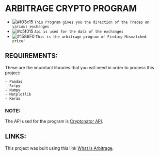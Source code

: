 # ARBITRAGE CRYPTO PROGRAM
- ![#f03c15](https://placehold.it/15/f03c15/000000?text=+) `This Program gives you the direction of the Trades on various exchanges`
- ![#c5f015](https://placehold.it/15/c5f015/000000?text=+) `Api is used for the data of the exchanges`
- ![#1589F0](https://placehold.it/15/1589F0/000000?text=+) `This is the arbitrage program of Finding Mismatched price'`

## REQUIREMENTS:

These are the important libraries that you will need in order to process this project:

```
- Pandas
- Scipy
- Numpy
- Matplotlib
- Keras
```
### NOTE:

The API used for the program is [Cryptonator API](https://www.cryptonator.com/api).

## LINKS:

This project was built using this link [What is Arbitrage](https://investinganswers.com/financial-dictionary/world-markets/arbitrage-2171).